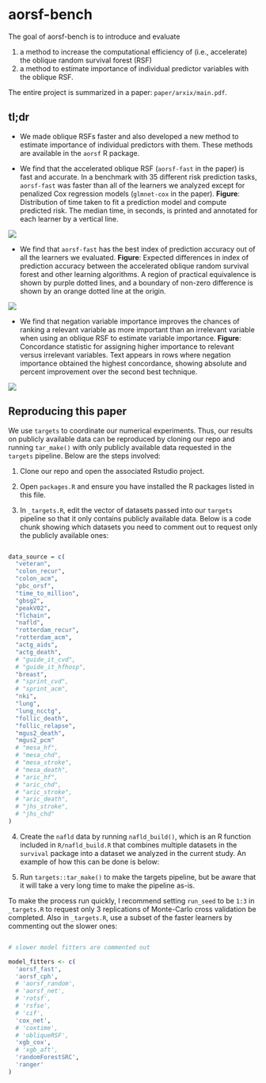 
<!-- README.md is generated from README.Rmd. Please edit that file -->

# aorsf-bench

<!-- badges: start -->
<!-- badges: end -->

The goal of aorsf-bench is to introduce and evaluate

1.  a method to increase the computational efficiency of (i.e.,
    accelerate) the oblique random survival forest (RSF)
2.  a method to estimate importance of individual predictor variables
    with the oblique RSF.

The entire project is summarized in a paper: `paper/arxix/main.pdf`.

## tl;dr

- We made oblique RSFs faster and also developed a new method to
  estimate importance of individual predictors with them. These methods
  are available in the `aorsf` R package.

- We find that the accelerated oblique RSF (`aorsf-fast` in the paper)
  is fast and accurate. In a benchmark with 35 different risk prediction
  tasks, `aorsf-fast` was faster than all of the learners we analyzed
  except for penalized Cox regression models (`glmnet-cox` in the
  paper). **Figure**: Distribution of time taken to fit a prediction
  model and compute predicted risk. The median time, in seconds, is
  printed and annotated for each learner by a vertical line.

<img src="README_files/figure-gfm/fig-bm-time-1.png" style="display: block; margin: auto;" />

- We find that `aorsf-fast` has the best index of prediction accuracy
  out of all the learners we evaluated. **Figure**: Expected differences
  in index of prediction accuracy between the accelerated oblique random
  survival forest and other learning algorithms. A region of practical
  equivalence is shown by purple dotted lines, and a boundary of
  non-zero difference is shown by an orange dotted line at the origin.

<img src="README_files/figure-gfm/fig-bm-ibs-1.png" style="display: block; margin: auto;" />

- We find that negation variable importance improves the chances of
  ranking a relevant variable as more important than an irrelevant
  variable when using an oblique RSF to estimate variable importance.
  **Figure**: Concordance statistic for assigning higher importance to
  relevant versus irrelevant variables. Text appears in rows where
  negation importance obtained the highest concordance, showing absolute
  and percent improvement over the second best technique.

<img src="README_files/figure-gfm/fig-bm-vi-1.png" style="display: block; margin: auto;" />

## Reproducing this paper

We use `targets` to coordinate our numerical experiments. Thus, our
results on publicly available data can be reproduced by cloning our repo
and running `tar_make()` with only publicly available data requested in
the `targets` pipeline. Below are the steps involved:

1.  Clone our repo and open the associated Rstudio project.

2.  Open `packages.R` and ensure you have installed the R packages
    listed in this file.

3.  In `_targets.R`, edit the vector of datasets passed into our
    `targets` pipeline so that it only contains publicly available data.
    Below is a code chunk showing which datasets you need to comment out
    to request only the publicly available ones:

``` r

data_source = c(
  "veteran",
  "colon_recur",
  "colon_acm",
  "pbc_orsf",
  "time_to_million",
  "gbsg2",
  "peakV02",
  "flchain",
  "nafld",
  "rotterdam_recur",
  "rotterdam_acm",
  "actg_aids",
  "actg_death",
  # "guide_it_cvd",    
  # "guide_it_hfhosp", 
  "breast",
  # "sprint_cvd",
  # "sprint_acm",
  "nki",
  "lung",
  "lung_ncctg",
  "follic_death",
  "follic_relapse",
  "mgus2_death",
  "mgus2_pcm"
  # "mesa_hf",
  # "mesa_chd",
  # "mesa_stroke",
  # "mesa_death",
  # "aric_hf",
  # "aric_chd",
  # "aric_stroke",
  # "aric_death",
  # "jhs_stroke",
  # "jhs_chd"
)
```

4.  Create the `nafld` data by running `nafld_build()`, which is an R
    function included in `R/nafld_build.R` that combines multiple
    datasets in the `survival` package into a dataset we analyzed in the
    current study. An example of how this can be done is below:

5.  Run `targets::tar_make()` to make the targets pipeline, but be aware
    that it will take a very long time to make the pipeline as-is.

To make the process run quickly, I recommend setting `run_seed` to be
`1:3` in `_targets.R` to request only 3 replications of Monte-Carlo
cross validation be completed. Also in `_targets.R`, use a subset of the
faster learners by commenting out the slower ones:

``` r

# slower model fitters are commented out

model_fitters <- c(
  'aorsf_fast',
  'aorsf_cph',
  # 'aorsf_random',
  # 'aorsf_net',
  # 'rotsf',
  # 'rsfse',
  # 'cif',
  'cox_net',
  # 'coxtime',
  # 'obliqueRSF',
  'xgb_cox',
  # 'xgb_aft',
  'randomForestSRC',
  'ranger'
)
```
